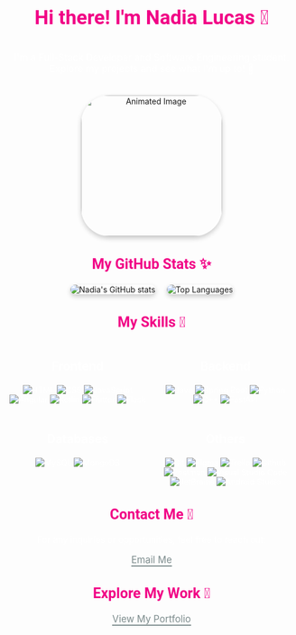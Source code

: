 <div align="center">
  <h1 style="font-family: 'Roboto', sans-serif; color: #F10086; font-size: 2.5em;">Hi there! I'm Nadia Lucas 👋</h1>

  <!-- Description and Image -->
  <div style="display: flex; flex-direction: column; align-items: center; gap: 20px;">
    <div style="text-align: center;">
      <p style="font-size: 1.2em; color: #fff;">I'm a Full-Stack Developer and Software Engineering student. Explore my projects and see what I'm up to! 🐲 </p>
    </div>
    <!-- GIF -->
    <img src="https://i.giphy.com/media/v1.Y2lkPTc5MGI3NjExaTNa6M3cxdGo3cWVuajh0ZGN0OTAxNWxsdTVuc3dxc2hkeXA1YjlnZSZlcD12MV9pbnRlcm5hbF9naWZfYnlfaWQmY3Q9Zw/vKH4mU0p1leRjYRyjx/giphy.gif" width="300" alt="Animated         Image" style="border-radius: 50px; box-shadow: 0 4px 8px rgba(0,0,0,0.2); width:250px;">
  </div>

  <!-- GitHub Stats -->
  <h2 style="font-family: 'Roboto', sans-serif; color: #F10086; font-size: 1.8em;">My GitHub Stats ✨</h2>
  
  <div style="display: flex; flex-direction: row; align-items: center; gap: 20px; justify-content: center;">
    <img src="https://github-readme-stats.vercel.app/api?username=nad21lc&theme=dracula&show_icons=true" alt="Nadia's GitHub stats" style="border-radius: 15px; box-shadow: 0 4px 8px rgba(0,0,0,0.2); max-width:         100%;">
    <img src="https://github-readme-stats.vercel.app/api/top-langs/?username=nad21lc&layout=compact&theme=dracula" alt="Top Languages" style="border-radius: 15px; box-shadow: 0 4px 8px rgba(0,0,0,0.2); max-             width: 100%;">
  </div>

  <!-- Skills -->
  <div style="text-align: center; margin-bottom: 30px;">
    <h2 style="font-family: 'Roboto', sans-serif; color: #F10086; font-size: 1.8em;">My Skills 💪</h2>
    <div style="display: flex; flex-wrap: wrap; justify-content: center; gap: 20px; color: #fff;">
    <!-- Frontend Skills -->
      <div style="flex: 1; min-width: 200px;">
        <h3 style="font-size: 1.5em; color: #fff;">Frontend</h3>
        <div>
          <img src="https://img.shields.io/badge/-HTML-E34F26?style=flat-square&logo=html5&logoColor=white" alt="HTML">
          <img src="https://img.shields.io/badge/-CSS-1572B6?style=flat-square&logo=css3&logoColor=white" alt="CSS">
          <img src="https://img.shields.io/badge/-JavaScript-F7DF1E?style=flat-square&logo=javascript&logoColor=black" alt="JavaScript">
          <img src="https://img.shields.io/badge/-Angular-DD0031?style=flat-square&logo=angular&logoColor=white" alt="Angular">
          <img src="https://img.shields.io/badge/-Kotlin-7F52FF?style=flat-square&logo=kotlin&logoColor=white" alt="Kotlin">
          <img src="https://img.shields.io/badge/-Flutter-02569B?style=flat-square&logo=flutter&logoColor=white" alt="Flutter">
          <img src="https://img.shields.io/badge/-Flask-000000?style=flat-square&logo=flask&logoColor=white" alt="Flask">
        </div>
      </div>
      <!-- Backend Skills -->
      <div style="flex: 1; min-width: 200px;">
        <h3 style="font-size: 1.5em; color: #fff;">Backend</h3>
        <div>
          <img src="https://img.shields.io/badge/-Java-007396?style=flat-square&logo=java&logoColor=white" alt="Java">
          <img src="https://img.shields.io/badge/-Spring%20Boot-6DB33F?style=flat-square&logo=springboot&logoColor=white" alt="Spring Boot">
          <img src="https://img.shields.io/badge/-Python-3776AB?style=flat-square&logo=python&logoColor=white" alt="Python">
          <img src="https://img.shields.io/badge/-C++-00599C?style=flat-square&logo=c%2B%2B&logoColor=white" alt="C++">
          <img src="https://img.shields.io/badge/-FastAPI-009688?style=flat-square&logo=fastapi&logoColor=white" alt="FastAPI">
        </div>
      </div>
      <!-- Database Skills -->
      <div style="flex: 1; min-width: 200px;">
        <h3 style="font-size: 1.5em; color: #fff;">Databases</h3>
        <div>
          <img src="https://img.shields.io/badge/-MySQL-4479A1?style=flat-square&logo=mysql&logoColor=white" alt="MySQL">
          <img src="https://img.shields.io/badge/-MongoDB-47A248?style=flat-square&logo=mongodb&logoColor=white" alt="MongoDB">
        </div>
      </div>
      <!-- Other Skills -->
      <div style="flex: 1; min-width: 200px;">
        <h3 style="font-size: 1.5em; color: #fff;">Others</h3>
        <div>
          <img src="https://img.shields.io/badge/-Git-F05032?style=flat-square&logo=git&logoColor=white" alt="Git">
          <img src="https://img.shields.io/badge/-Figma-F24E1E?style=flat-square&logo=figma&logoColor=white" alt="Figma">
          <img src="https://img.shields.io/badge/-Trello-0079BF?style=flat-square&logo=trello&logoColor=white" alt="Trello">
          <img src="https://img.shields.io/badge/-Github-181717?style=flat-square&logo=github&logoColor=white" alt="Github">
          <img src="https://img.shields.io/badge/-Postman-FF6C37?style=flat-square&logo=postman&logoColor=white" alt="Postman">
          <img src="https://img.shields.io/badge/-Visual%20Studio%20Code-007ACC?style=flat-square&logo=visual-studio-code&logoColor=white" alt="Visual Studio Code">
          <img src="https://img.shields.io/badge/-JetBrains-000000?style=flat-square&logo=jetbrains&logoColor=white" alt="JetBrains">
          <img src="https://img.shields.io/badge/-Android%20Studio-3DDC84?style=flat-square&logo=android-studio&logoColor=white" alt="Android Studio">
        </div>
      </div>
    </div>
  </div>

  <!-- Contact Section -->
  <div style="margin-top: 30px;">
    <h2 style="font-family: 'Roboto', sans-serif; color: #F10086; font-size: 1.8em;">Contact Me 📧</h2>
    <p style="font-size: 1.1em; color: #fff;">For any inquiries or opportunities, feel free to reach out:</p>
    <a href="mailto:nad21lc@gmail.com" style="font-size: 1.2em; color: #7d8c8d; text-decoration: none; border-bottom: 2px solid #7d8c8d;">Email Me</a>
  </div>

  <!-- Portfolio Link -->
  <div style="margin-top: 30px;">
    <h2 style="font-family: 'Roboto', sans-serif; color: #F10086; font-size: 1.8em;">Explore My Work 🚀</h2>
    <a href="https://main--nadialucas.netlify.app/" target="_blank" style="font-size: 1.2em; color: #7d8c8d; text-decoration: none; border-bottom: 2px solid #7d8c8d;">View My Portfolio</a>
  </div>

